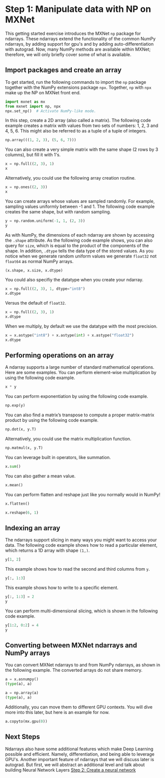 <!--- Licensed to the Apache Software Foundation (ASF) under one -->
<!--- or more contributor license agreements.  See the NOTICE file -->
<!--- distributed with this work for additional information -->
<!--- regarding copyright ownership.  The ASF licenses this file -->
<!--- to you under the Apache License, Version 2.0 (the -->
<!--- "License"); you may not use this file except in compliance -->
<!--- with the License.  You may obtain a copy of the License at -->

<!---   http://www.apache.org/licenses/LICENSE-2.0 -->

<!--- Unless required by applicable law or agreed to in writing, -->
<!--- software distributed under the License is distributed on an -->
<!--- "AS IS" BASIS, WITHOUT WARRANTIES OR CONDITIONS OF ANY -->
<!--- KIND, either express or implied.  See the License for the -->
<!--- specific language governing permissions and limitations -->
<!--- under the License. -->

# Step 1: Manipulate data with NP on MXNet

This getting started exercise introduces the MXNet `np` package for ndarrays.
These ndarrays extend the functionality of the common NumPy ndarrays, by adding
support for gpu's and by adding auto-differentiation with autograd. Now, many
NumPy methods are available within MXNet; therefore, we will only briefly cover
some of what is available.

## Import packages and create an array
To get started, run the following commands to import the `np` package together
with the NumPy extensions package `npx`. Together, `np` with `npx` make up the
NP on MXNet front end.

```python
import mxnet as mx
from mxnet import np, npx
npx.set_np()  # Activate NumPy-like mode.
```

In this step, create a 2D array (also called a matrix). The following code
example creates a matrix with values from two sets of numbers: 1, 2, 3 and 4, 5,
6. This might also be referred to as a tuple of a tuple of integers.

```python
np.array(((1, 2, 3), (5, 6, 7)))
```

You can also create a very simple matrix with the same shape (2 rows by 3
columns), but fill it with 1's.

```python
x = np.full((2, 3), 1) 
x
```

Alternatively, you could use the following array creation routine.

```python
x = np.ones((2, 3)) 
x
```

You can create arrays whose values are sampled randomly. For example, sampling
values uniformly between -1 and 1. The following code example creates the same
shape, but with random sampling.

```python
y = np.random.uniform(-1, 1, (2, 3))
y
```

As with NumPy, the dimensions of each ndarray are shown by accessing the
`.shape` attribute. As the following code example shows, you can also query for
`size`, which is equal to the product of the components of the shape. In
addition, `.dtype` tells the data type of the stored values. As you notice when
we generate random uniform values we generate `float32` not `float64` as normal
NumPy arrays.

```python
(x.shape, x.size, x.dtype)
```

You could also specifiy the datatype when you create your ndarray.

```python
x = np.full((2, 3), 1, dtype="int8") 
x.dtype
```

Versus the default of `float32`.

```python
x = np.full((2, 3), 1) 
x.dtype
```

When we multiply, by default we use the datatype with the most precision.

```python
x = x.astype("int8") + x.astype(int) + x.astype("float32")
x.dtype
```

## Performing operations on an array

A ndarray supports a large number of standard mathematical operations. Here are
some examples. You can perform element-wise multiplication by using the
following code example.

```python
x * y
```

You can perform exponentiation by using the following code example.

```python
np.exp(y)
```

You can also find a matrix’s transpose to compute a proper matrix-matrix product
by using the following code example.

```python
np.dot(x, y.T)
```

Alternatively, you could use the matrix multiplication function.

```python
np.matmul(x, y.T)
```

You can leverage built in operators, like summation.

```python
x.sum()
```

You can also gather a mean value.

```python
x.mean()
```

You can perform flatten and reshape just like you normally would in NumPy!

```python
x.flatten()
```

```python
x.reshape(6, 1)
```

## Indexing an array

The ndarrays support slicing in many ways you might want to access your data.
The following code example shows how to read a particular element, which returns
a 1D array with shape `(1,)`.

```python
y[1, 2]
```

This example shows how to read the second and third columns from `y`.

```python
y[:, 1:3]
```

This example shows how to write to a specific element.

```python
y[:, 1:3] = 2
y
```

You can perform multi-dimensional slicing, which is shown in the following code
example.

```python
y[1:2, 0:2] = 4
y
```

## Converting between MXNet ndarrays and NumPy arrays

You can convert MXNet ndarrays to and from NumPy ndarrays, as shown in the
following example. The converted arrays do not share memory.

```python
a = x.asnumpy()
(type(a), a)
```

```python
a = np.array(a)
(type(a), a)
```

Additionally, you can move them to different GPU contexts. You will dive more
into this later, but here is an example for now.

```python
a.copyto(mx.gpu(0))
```

## Next Steps

Ndarrays also have some additional features which make Deep Learning possible
and efficient. Namely, differentiation, and being able to leverage GPU's.
Another important feature of ndarrays that we will discuss later is 
autograd. But first, we will abstract an additional level and talk about building
Neural Network Layers [Step 2: Create a neural network](2-create-nn.md)
